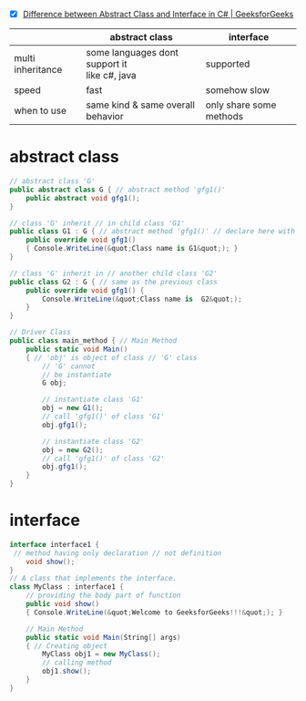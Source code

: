 - [x] [Difference between Abstract Class and Interface in C# | GeeksforGeeks](https://www.geeksforgeeks.org/difference-between-abstract-class-and-interface-in-c-sharp/)

|                   | abstract class                                  | interface               |
| ----------------- | ----------------------------------------------- | ----------------------- |
| multi inheritance | some languages dont support it<br>like c#, java | supported               |
| speed             | fast                                            | somehow slow            |
| when to use       | same kind & same overall behavior               | only share some methods |

# abstract class
```c#
// abstract class 'G'
public abstract class G { // abstract method 'gfg1()'
    public abstract void gfg1();
}

// class 'G' inherit // in child class 'G1'
public class G1 : G { // abstract method 'gfg1()' // declare here with // 'override' keyword
    public override void gfg1()
    { Console.WriteLine(&quot;Class name is G1&quot;); }
}

// class 'G' inherit in // another child class 'G2'
public class G2 : G { // same as the previous class
    public override void gfg1() {
        Console.WriteLine(&quot;Class name is  G2&quot;);
    }
}

// Driver Class
public class main_method { // Main Method
    public static void Main()
    { // 'obj' is object of class // 'G' class
        // 'G' cannot
        // be instantiate
        G obj;

        // instantiate class 'G1'
        obj = new G1();
        // call 'gfg1()' of class 'G1'
        obj.gfg1();

        // instantiate class 'G2'
        obj = new G2();
        // call 'gfg1()' of class 'G2'
        obj.gfg1();
    }
}
```

# interface
```c#
interface interface1 {
 // method having only declaration // not definition
    void show();
}
// A class that implements the interface.
class MyClass : interface1 {
    // providing the body part of function
    public void show()
    { Console.WriteLine(&quot;Welcome to GeeksforGeeks!!!&quot;); }

    // Main Method
    public static void Main(String[] args)
    { // Creating object
        MyClass obj1 = new MyClass();
        // calling method
        obj1.show();
    }
}
```